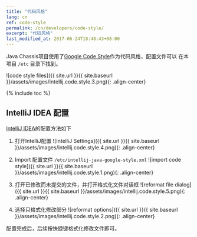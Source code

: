 ```yaml
---
title: "代码风格"
lang: cn
ref: code-style
permalink: /cn/developers/code-style/
excerpt: "代码风格"
last_modified_at: 2017-06-24T18:48:43+08:00
---
```


Java Chassis项目使用了[Google Code Style](https://github.com/google/styleguide)作为代码风格，配置文件可以
在本项目 `/etc` 目录下找到。

![code style files]({{ site.url }}{{ site.baseurl }}/assets/images/intellij.code.style.3.png){: .align-center}

{% include toc %}

## IntelliJ IDEA 配置
[IntelliJ IDEA](https://www.jetbrains.com/idea/download/)的配置方法如下

1. 打开IntelliJ配置
![IntelliJ Settings]({{ site.url }}{{ site.baseurl }}/assets/images/intellij.code.style.4.png){: .align-center}

1. Import 配置文件 `/etc/intellij-java-google-style.xml`
![import code style]({{ site.url }}{{ site.baseurl }}/assets/images/intellij.code.style.1.png){: .align-center}

1. 打开已修改而未提交的文件，并打开格式化文件对话框
![reformat file dialog]({{ site.url }}{{ site.baseurl }}/assets/images/intellij.code.style.5.png){: .align-center}

1. 选择只格式化修改部分
![reformat options]({{ site.url }}{{ site.baseurl }}/assets/images/intellij.code.style.2.png){: .align-center}

配置完成后，后续按快捷键格式化修改文件即可。
